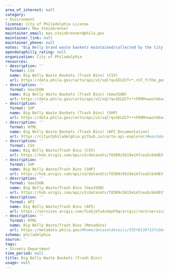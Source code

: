 ```yaml
---
area_of_interest: null
category:
- Environment
license: City of Philadelphia License
maintainer: Max Steinbrenner
maintainer_email: max.steinbrenner@phila.gov
maintainer_link: null
maintainer_phone: null
notes: "Big Belly brand waste baskets maintained/collected by the City of Philadelphia."
opendataphilly_rating: null
organization: City of Philadelphia
resources:
- description: ''
  format: CSV
  name: Big Belly Waste Baskets (Trash Bins) (CSV)
  url: https://data.phila.gov/carto/api/v2/sql?q=SELECT+*,+ST_Y(the_geom)+AS+lat,+ST_X(the_geom)+AS+lng+FROM+wastebaskets_big_belly&filename=wastebaskets_big_belly&format=csv&skipfields=cartodb_id
- description: ''
  format: GeoJSON
  name: Big Belly Waste Baskets (Trash Bins) (GeoJSON)
  url: https://data.phila.gov/carto/api/v2/sql?q=SELECT+*+FROM+wastebaskets_big_belly&filename=wastebaskets_big_belly&format=geojson&skipfields=cartodb_id
- description: ''
  format: SHP
  name: Big Belly Waste Baskets (Trash Bins) (SHP)
  url: https://data.phila.gov/carto/api/v2/sql?q=SELECT+*+FROM+wastebaskets_big_belly&filename=wastebaskets_big_belly&format=shp&skipfields=cartodb_id
- description: ''
  format: HTML
  name: Big Belly Waste Baskets (Trash Bins) (API Documentation)
  url: https://cityofphiladelphia.github.io/carto-api-explorer/#wastebaskets_big_belly
- description: ''
  format: CSV
  name: Big Belly Waste/Trash Bins (CSV)
  url: https://hub.arcgis.com/api/v3/datasets/f8309c5b19e147cea5cb4d83f3d0d85f_0/downloads/data?format=csv&spatialRefId=3857&where=1%3D1
- description: ''
  format: SHP
  name: Big Belly Waste/Trash Bins (SHP)
  url: https://hub.arcgis.com/api/v3/datasets/f8309c5b19e147cea5cb4d83f3d0d85f_0/downloads/data?format=shp&spatialRefId=3857&where=1%3D1
- description: ''
  format: GeoJSON
  name: Big Belly Waste/Trash Bins (GeoJSON)
  url: https://hub.arcgis.com/api/v3/datasets/f8309c5b19e147cea5cb4d83f3d0d85f_0/downloads/data?format=geojson&spatialRefId=4326&where=1%3D1
- description: ''
  format: API
  name: Big Belly Waste/Trash Bins (API)
  url: https://services.arcgis.com/fLeGjb7u4uXqeF9q/arcgis/rest/services/WasteBaskets_Big_Belly/FeatureServer/0/query?outFields=*&where=1%3D1
- description: ''
  format: HTML
  name: Big Belly Waste/Trash Bins (Metadata)
  url: https://metadata.phila.gov/#home/datasetdetails/555f8139f15fcb6c6ed4414f/representationdetails/556de53bcf0e0dca19464e91/
schema: philadelphia
source: ''
tags:
- Streets Department
time_period: null
title: Big Belly Waste Baskets (Trash Bins)
usage: null
---
```

